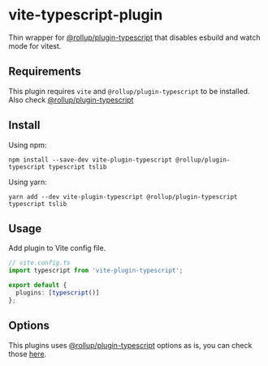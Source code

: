 # vite-typescript-plugin

Thin wrapper for [@rollup/plugin-typescript](https://github.com/rollup/plugins/tree/master/packages/typescript) that disables esbuild and watch mode for vitest.

## Requirements

This plugin requires `vite` and `@rollup/plugin-typescript` to be installed.
Also check [@rollup/plugin-typescript](https://github.com/rollup/plugins/blob/master/packages/typescript/README.md#requirements)

## Install

Using npm:

```console
npm install --save-dev vite-plugin-typescript @rollup/plugin-typescript typescript tslib
```

Using yarn:

```console
yarn add --dev vite-plugin-typescript @rollup/plugin-typescript typescript tslib
```

## Usage

Add plugin to Vite config file.

```ts
// vite.config.ts
import typescript from 'vite-plugin-typescript';

export default {
  plugins: [typescript()]
};
```

## Options

This plugins uses [@rollup/plugin-typescript](https://github.com/rollup/plugins/tree/master/packages/typescript) options as is, you can check those [here](https://github.com/rollup/plugins/tree/master/packages/typescript#options).
